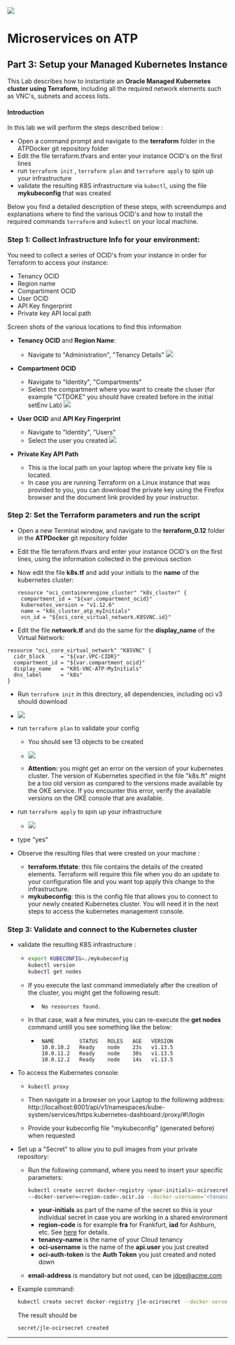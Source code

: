 
![](../../common/images/customer.logo2.png)

# Microservices on ATP

## Part 3: Setup your Managed Kubernetes Instance

This Lab describes how to instantiate an **Oracle Managed Kubernetes cluster using Terraform**, including all the required network elements such as VNC's, subnets and access lists.
#### **Introduction**

In this lab we will perform the steps described below : 

- Open a command prompt and navigate to the **terraform** folder in the ATPDocker git repository folder
- Edit the file terraform.tfvars and enter your instance OCID's on the first lines
- run ```terraform init``` , `terraform plan` and `terraform apply` to spin up your infrastructure
- validate the resulting K8S infrastructure via `kubectl`, using the file **mykubeconfig** that was created 

Below you find a detailed description of these steps, with screendumps and explanations where to find the various OCID's and how to install the required commands `terraform` and `kubectl` on your local machine.

### Step 1: Collect Infrastructure Info for your environment: ###

You need to collect a series of OCID's from your instance in order for Terraform to access your instance:
- Tenancy OCID
- Region name
- Compartiment OCID
- User OCID
- API Key fingerprint
- Private key API local path


Screen shots of the various locations to find this information

- **Tenancy OCID** and **Region Name**:
  - Navigate to "Administration", "Tenancy Details"
  ![](images/660/OkeTenancy.png)
  
- **Compartment OCID**
  - Navigate to "Identity", "Compartments"
  - Select the compartment where you want to create the cluser (for example "CTDOKE" you should have created before in the initial setEnv Lab)
  ![](images/660/OkeCompart.png)
  
- **User OCID** and **API Key Fingerprint**
  - Navigate to "Identity", "Users"
  - Select the user you created
  ![](images/660/OkeUser.png)
  
- **Private Key API Path**
  - This is the local path on your laptop where the private key file is located.  
  - In case you are running Terraform on a Linux instance that was provided to you, you can download the private key using the Firefox browser and the document link provided by your instructor.


### Step 2: Set the Terraform parameters and run the script ###

- Open a new Terminal window, and navigate to the **terraform_0.12** folder in the **ATPDocker** git repository folder

- Edit the file terraform.tfvars and enter your instance OCID's on the first lines, using the information collected in the previous section

- Now edit the file **k8s.tf** and add your initials to the **name** of the kubernetes cluster:

   ```
   resource "oci_containerengine_cluster" "k8s_cluster" {
   	compartment_id = "${var.compartment_ocid}"
   	kubernetes_version = "v1.12.6"
   	name = "k8s_cluster_atp_myInitials"
   	vcn_id = "${oci_core_virtual_network.K8SVNC.id}"
   ```

- Edit the file **network.tf** and do the same for the **display_name** of the Virtual Network:

```
resource "oci_core_virtual_network" "K8SVNC" {
  cidr_block     = "${var.VPC-CIDR}"
  compartment_id = "${var.compartment_ocid}"
  display_name   = "K8S-VNC-ATP-MyInitials"
  dns_label      = "k8s"
}
```



- Run `terraform init` in this directory, all dependencies, including oci v3 should download
- ![](images/660/terra_init.png)
- run `terraform plan` to validate your config

   - You should see 13 objects to be created

   - ![](images/660/terra_plan.png)
   - **Attention:** you might get an error on the version of your kubernetes cluster.  The version of Kubernetes specified in the file "k8s.ft" might be a too old version as compared to the versions made available by the OKE service.  If you encounter this error, verify the available versions on the OKE console that are available.
- run `terraform apply` to spin up your infrastructure

   - ![](images/660/terra_apply.png)
- type "yes"
- Observe the resulting files that were created on your machine : 
   - **terraform.tfstate**: this file contains the details of the created elements.  Terraform will require this file when you do an update to your configuration file and you want top apply this change to the infrastructure.
   -  **mykubeconfig**: this is the config file that allows you to connect to your newly created Kubernetes cluster.  You will need it in the next steps to access the kubernetes management console.

### Step 3: Validate and connect to the Kubernetes cluster

- validate the resulting K8S infrastructure :

   - ```bash
     export KUBECONFIG=./mykubeconfig
     kubectl version
     kubectl get nodes
     ```

   - If you execute the last command immediately after the creation of the cluster, you might get the following result:

      - ```
         No resources found.
         ```

   - In that case, wait a few minutes, you can re-execute the **get nodes** command untill you see something like the below:

      - ```
         NAME        STATUS   ROLES   AGE   VERSION
         10.0.10.2   Ready    node    23s   v1.13.5
         10.0.11.2   Ready    node    30s   v1.13.5
         10.0.12.2   Ready    node    14s   v1.13.5
         ```

         

- To access the Kubernetes console:

   - ```
     kubectl proxy
     ```

   - Then navigate in a browser on your Laptop to the following address:   
     http://localhost:8001/api/v1/namespaces/kube-system/services/https:kubernetes-dashboard:/proxy/#!/login
     
   - Provide your kubeconfig file "mykubeconfig" (generated before) when requested  


- Set up a "Secret" to allow you to pull images from your private repository:

  - Run the following command, where you need to insert your specific parameters:

    ```bash
    kubectl create secret docker-registry <your-initials>-ocirsecret
    --docker-server=<region-code>.ocir.io --docker-username='<tenancy-name>/<oci-username>' --docker-password='<oci-auth-token>' --docker-email='<email-address>'
    ```

    - **your-initials** as part of the name of the secret so this is your individual secret in case you are working in a shared environment
    - **region-code** is for example **fra** for Frankfurt, **iad** for Ashburn, etc.  See [here](https://docs.cloud.oracle.com/iaas/Content/Registry/Concepts/registryprerequisites.htm#Availab) for details.
    - **tenancy-name** is the name of your Cloud tenancy
    - **oci-username** is the name of the **api.user** you just created
    - **oci-auth-token** is the **Auth Token** you just created and noted down
  - **email-address** is mandatory but not used, can be jdoe@acme.com
  
- Example command:
  
    ```bash
    kubectl create secret docker-registry jle-ocirsecret --docker-server=fra.ocir.io --docker-username='mytenancy/api.user' --docker-password='k]j64r{1sJSSF-;)K8' --docker-email='jdoe@acme.com'
  ```
  
  The result should be 
  
    ```
    secret/jle-ocirsecret created
    ```
  

---
